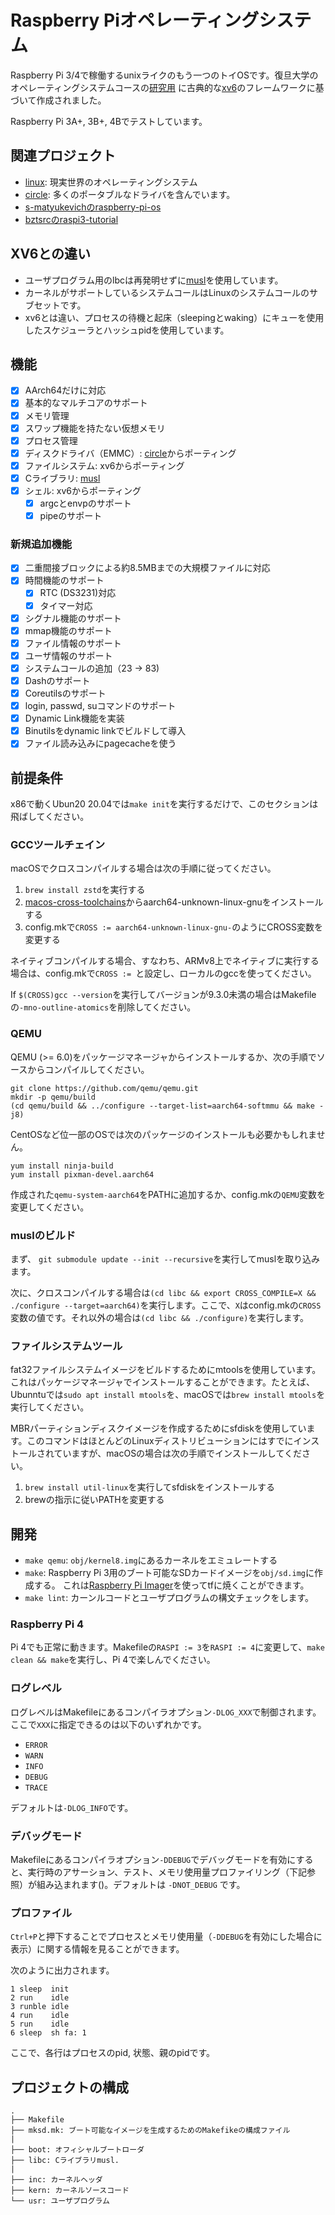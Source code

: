 # Raspberry Piオペレーティングシステム

Raspberry Pi 3/4で稼働するunixライクのもう一つのトイOSです。復旦大学のオペレーティングシステムコースの[研究用](https://github.com/FDUCSLG/OS-2020Fall-Fudan/) に古典的な[xv6](https://github.com/mit-pdos/xv6-public/)のフレームワークに基づいて作成されました。

Raspberry Pi 3A+, 3B+, 4Bでテストしています。

## 関連プロジェクト

- [linux](https://github.com/raspberrypi/linux): 現実世界のオペレーティングシステム
- [circle](https://github.com/rsta2/circle): 多くのポータブルなドライバを含んでいます。
- [s-matyukevichのraspberry-pi-os](https://github.com/s-matyukevich/raspberry-pi-os)
- [bztsrcのraspi3-tutorial](https://github.com/bztsrc/raspi3-tutorial)

## XV6との違い

- ユーザプログラム用のlbcは再発明せずに[musl](https://musl.libc.org/)を使用しています。
- カーネルがサポートしているシステムコールはLinuxのシステムコールのサブセットです。
- xv6とは違い、プロセスの待機と起床（sleepingとwaking）にキューを使用したスケジューラとハッシュpidを使用しています。

## 機能

- [x] AArch64だけに対応
- [x] 基本的なマルチコアのサポート
- [x] メモリ管理
- [x] スワップ機能を持たない仮想メモリ
- [x] プロセス管理
- [x] ディスクドライバ（EMMC）: [circle](https://github.com/rsta2/circle/tree/master/addon/SDCard)からポーティング
- [x] ファイルシステム: xv6からポーティング
- [x] Cライブラリ: [musl](https://musl.libc.org/)
- [x] シェル: xv6からポーティング
  - [x] argcとenvpのサポート
  - [x] pipeのサポート

### 新規追加機能

- [x] 二重間接ブロックによる約8.5MBまでの大規模ファイルに対応
- [x] 時間機能のサポート
  - [x] RTC (DS3231)対応
  - [x] タイマー対応
- [x] シグナル機能のサポート
- [x] mmap機能のサポート
- [x] ファイル情報のサポート
- [x] ユーザ情報のサポート
- [x] システムコールの追加（23 -> 83)
- [x] Dashのサポート
- [x] Coreutilsのサポート
- [x] login, passwd, suコマンドのサポート
- [x] Dynamic Link機能を実装
- [x] Binutilsをdynamic linkでビルドして導入
- [x] ファイル読み込みにpagecacheを使う

## 前提条件

x86で動くUbun20 20.04では`make init`を実行するだけで、このセクションは飛ばしてください。

### GCCツールチェイン
macOSでクロスコンパイルする場合は次の手順に従ってください。

1. `brew install zstd`を実行する
2. [macos-cross-toolchains](https://github.com/messense/homebrew-macos-cross-toolchains)からaarch64-unknown-linux-gnuをインストールする
3. config.mkで`CROSS := aarch64-unknown-linux-gnu-`のようにCROSS変数を変更する

ネイティブコンパイルする場合、すなわち、ARMv8上でネイティブに実行する場合は、config.mkで`CROSS := `と設定し、ローカルのgccを使ってください。

If `$(CROSS)gcc --version`を実行してバージョンが9.3.0未満の場合はMakefileの`-mno-outline-atomics`を削除してください。

### QEMU

QEMU (>= 6.0)をパッケージマネージャからインストールするか、次の手順でソースからコンパイルしてください。

```
git clone https://github.com/qemu/qemu.git
mkdir -p qemu/build
(cd qemu/build && ../configure --target-list=aarch64-softmmu && make -j8)
```

CentOSなど位一部のOSでは次のパッケージのインストールも必要かもしれません。

```
yum install ninja-build
yum install pixman-devel.aarch64
```

作成された`qemu-system-aarch64`をPATHに追加するか、config.mkの`QEMU`変数を変更してください。

### muslのビルド

まず、 `git submodule update --init --recursive`を実行してmuslを取り込みます。

次に、クロスコンパイルする場合は`(cd libc && export CROSS_COMPILE=X && ./configure --target=aarch64)`を実行します。ここで、`X`はconfig.mkの`CROSS`変数の値です。それ以外の場合は`(cd libc && ./configure)`を実行します。

### ファイルシステムツール

fat32ファイルシステムイメージをビルドするためにmtoolsを使用しています。これはパッケージマネージャでインストールすることができます。たとえば、Ubunntuでは`sudo apt install mtools`を、macOSでは`brew install mtools`を実行してください。

MBRパーティションディスクイメージを作成するためにsfdiskを使用しています。このコマンドはほとんどのLinuxディストリビューションにはすでにインストールされていますが、macOSの場合は次の手順でインストールしてください。

1. `brew install util-linux`を実行してsfdiskをインストールする
2. brewの指示に従いPATHを変更する

## 開発

- `make qemu`: `obj/kernel8.img`にあるカーネルをエミュレートする
- `make`: Raspberry Pi 3用のブート可能なSDカードイメージを`obj/sd.img`に作成する。 これは[Raspberry Pi Imager](https://www.raspberrypi.org/software/)を使ってtfに焼くことができます。
- `make lint`: カーンルコードとユーザプログラムの構文チェックをします。

### Raspberry Pi 4

Pi 4でも正常に動きます。Makefileの`RASPI := 3`を`RASPI := 4`に変更して、`make clean && make`を実行し、Pi 4で楽しんでください。

### ログレベル

ログレベルはMakefileにあるコンパイラオプション`-DLOG_XXX`で制御されます。ここで`XXX`に指定できるのは以下のいずれかです。

- `ERROR`
- `WARN`
- `INFO`
- `DEBUG`
- `TRACE`

デフォルトは`-DLOG_INFO`です。

### デバッグモード

Makefileにあるコンパイラオプション`-DDEBUG`でデバッグモードを有効にすると、実行時のアサーション、テスト、メモリ使用量プロファイリング（下記参照）が組み込まれます()。デフォルトは `-DNOT_DEBUG` です。

### プロファイル

`Ctrl+P`と押下することでプロセスとメモリ使用量（`-DDEBUG`を有効にした場合に表示）に関する情報を見ることができます。

次のように出力されます。

```
1 sleep  init
2 run    idle
3 runble idle
4 run    idle
5 run    idle
6 sleep  sh fa: 1
```

ここで、各行はプロセスのpid, 状態、親のpidです。

## プロジェクトの構成

```
.
├── Makefile
├── mksd.mk: ブート可能なイメージを生成するためのMakefikeの構成ファイル
|
├── boot: オフィシャルブートローダ
├── libc: Cライブラリmusl.
|
├── inc: カーネルヘッダ
├── kern: カーネルソースコード
└── usr: ユーザプログラム
```
